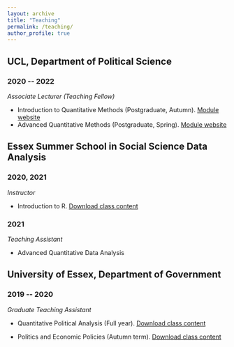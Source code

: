 ```yaml
---
layout: archive
title: "Teaching"
permalink: /teaching/
author_profile: true
---
```

## UCL, Department of Political Science

### 2020 -- 2022

_Associate Lecturer (Teaching Fellow)_

- Introduction to Quantitative Methods (Postgraduate, Autumn). [Module website](https://uclspp.github.io/PUBL0055/)
- Advanced Quantitative Methods (Postgraduate, Spring). [Module website](https://uclspp.github.io/PUBL0050/)

## Essex Summer School in Social Science Data Analysis

### 2020, 2021

_Instructor_

- Introduction to R. [Download class content](https://github.com/lorenzo-crippa/Intro_to_R)

### 2021

_Teaching Assistant_

- Advanced Quantitative Data Analysis

## University of Essex, Department of Government

### 2019 -- 2020

_Graduate Teaching Assistant_

- Quantitative Political Analysis (Full year). [Download class content](https://github.com/lorenzo-crippa/GV300)

- Politics and Economic Policies (Autumn term). [Download class content](https://github.com/lorenzo-crippa/GV120)

